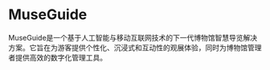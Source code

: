 # MuseGuide
MuseGuide是一个基于人工智能与移动互联网技术的下一代博物馆智慧导览解决方案。它旨在为游客提供个性化、沉浸式和互动性的观展体验，同时为博物馆管理者提供高效的数字化管理工具。
